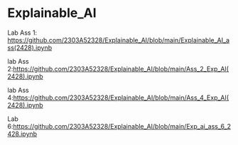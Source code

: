 # Explainable_AI
Lab Ass 1: https://github.com/2303A52328/Explainable_AI/blob/main/Explainable_AI_ass(2428).ipynb

lab Ass 2:https://github.com/2303A52328/Explainable_AI/blob/main/Ass_2_Exp_AI(2428).ipynb

lab Ass 4:https://github.com/2303A52328/Explainable_AI/blob/main/Ass_4_Exp_AI(2428).ipynb

Lab 6:https://github.com/2303A52328/Explainable_AI/blob/main/Exp_ai_ass_6_2428.ipynb
